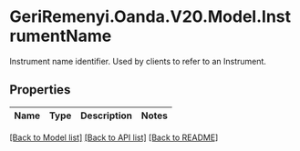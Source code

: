 # GeriRemenyi.Oanda.V20.Model.InstrumentName
Instrument name identifier. Used by clients to refer to an Instrument.
## Properties

Name | Type | Description | Notes
------------ | ------------- | ------------- | -------------

[[Back to Model list]](../README.md#documentation-for-models) [[Back to API list]](../README.md#documentation-for-api-endpoints) [[Back to README]](../README.md)


